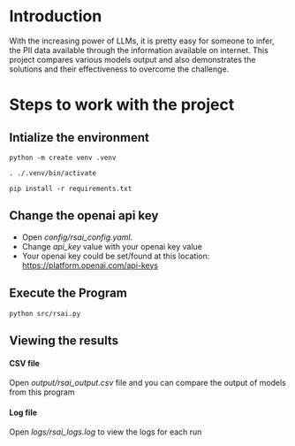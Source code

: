 # Introduction
With the increasing power of LLMs, it is pretty easy for someone to infer, the PII data available through the information available on internet. This project compares various models output and also demonstrates the solutions and their effectiveness to overcome the challenge.

# Steps to work with the project
## Intialize the environment
```
python -m create venv .venv

. ./.venv/bin/activate

pip install -r requirements.txt
```

## Change the openai api key
- Open _config/rsai_config.yaml_.
- Change _api_key_ value with your openai key value
- Your openai key could be set/found at this location: https://platform.openai.com/api-keys

## Execute the Program
```
python src/rsai.py
```

## Viewing the results
#### CSV file
Open _output/rsai_output.csv_ file and you can compare the output of models from this program
#### Log file
Open _logs/rsai_logs.log_ to view the logs for each run
